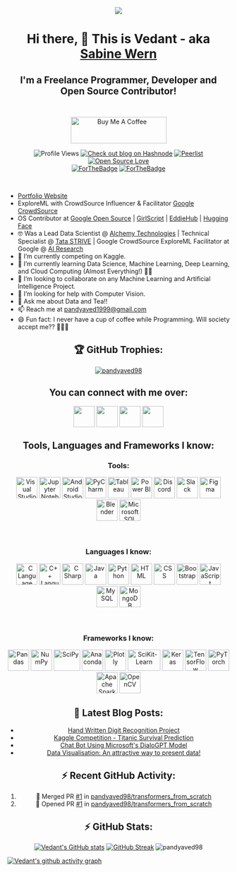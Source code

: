 <p align="center"><img src="https://user-images.githubusercontent.com/32775169/119956349-a356d380-bfbe-11eb-8831-59f46a2a9a14.png" /></p>
<div align="center">
  <h1><b>Hi there, 👋 This is Vedant - aka <a href="https://www.github.com/pandyaved98">Sabine Wern</a></b></h1>
  <h2><b>I'm a Freelance Programmer, Developer and Open Source Contributor!</b><h2>
</div>
    <br />
<div align="center">
<a href="https://www.buymeacoffee.com/pandyaved98" target="_blank"><img src="https://cdn.buymeacoffee.com/buttons/v2/default-yellow.png" alt="Buy Me A Coffee" style="height: 60px !important;width: 217px !important;" /></a>

![Profile Views](<https://komarev.com/ghpvc/?username=pandyaved98&label=Profile%20views&color=0e75b6&style=flat>)
[![Check out blog on Hashnode](https://img.shields.io/badge/Check%20blog-2962FF?logo=hashnode&logoColor=white)](https://hashnode.com/@sabinewern)
[![Peerlist](https://github-readme-badge.peerlist.io/api/vedantpandya)](https://peerlist.io/vedantpandya)
[![Open Source Love](https://badges.frapsoft.com/os/v2/open-source.svg?v=103)](https://github.com/pandyaved98)
<br />
[![ForTheBadge](https://forthebadge.com/images/badges/built-with-love.svg)](https://forthebadge.com)
[![ForTheBadge](https://forthebadge.com/images/badges/built-by-developers.svg)](https://forthebadge.com)
  
</div>
<br />

<div align="left">

- [Portfolio Website](https://pandyaved98.github.io/Vedant)
- ExploreML with CrowdSource Influencer & Facilitator [Google CrowdSource](https://crowdsource.google.com/about/)
- OS Contributor at [Google Open Source](https://opensource.google/) | [GirlScript](https://www.girlscript.tech/home) | [EddieHub](https://www.eddiehub.org/) | [Hugging Face](https://huggingface.co/)
- 🤓 Was a Lead Data Scientist @ [Alchemy Technologies](https://alchemytech.ca/) | Technical Specialist @ [Tata STRIVE](https://www.tatastrive.com) | Google CrowdSource ExploreML Facilitator at Google @ [AI Research](https://rsvp.withgoogle.com/events/explore-ml-with-crowdsource-workshops-on-air/facilitators)
- 🔭 I’m currently competing on Kaggle.
- 🌱 I’m currently learning Data Science, Machine Learning, Deep Learning, and Cloud Computing (Almost Everything!) 👨‍💻
- 👯 I’m looking to collaborate on any Machine Learning and Artificial Intelligence Project.
- 🤔 I’m looking for help with Computer Vision.
- 💬 Ask me about Data and Tea!!
- 📫 Reach me at [pandyaved1999@gmail.com](mailto:pandyaved1999@gmail.com)
- 😄 Fun fact: I never have a cup of coffee while Programming. Will society accept me?? 🤣🤣🤣

</div>

<div align="center">
<h2>🏆 GitHub Trophies:</h2>
  
<p align="center"><a href="https://github.com/ryo-ma/github-profile-trophy"><img align="center" src="https://github-profile-trophy.vercel.app/?username=pandyaved98" alt="pandyaved98" /></a></p>
      
</div>

<div align="center">
<h2 align="center"><b>You can connect with me over:</b></h2>

[<img align="center" height="48" width="48" target="blank" src="https://img.icons8.com/fluent/2x/twitter.png" style="color:#1DA1F2" />](https://www.twitter.com/MrVedPandya1)
[<img align="center" height="48" width="48" target="blank" src="https://img.icons8.com/fluent/2x/linkedin.png" style="color:#0A66C2" />](https://www.linkedin.com/in/vedant-pandya-662122135/)
[<img align="center" height="48" width="48" target="blank" src="https://img.icons8.com/bubbles/2x/github.png" style="color:#181717" />](https://www.github.com/pandyaved98)
[<img align="center" height="48" width="48" target="blank" src="https://img.icons8.com/color/2x/instagram-new.png" style="color:#E4405F" />](https://www.instagram.com/_sabine_wern_)
<br />
  </div>

<div align="center">
<h2 align="center"><b>Tools, Languages and Frameworks I know:</b></h2>
<h3 align="center"><b>Tools:</b></h3>
<img alt="Visual Studio Code" height="48" width="48" src="https://img.icons8.com/fluent/72/visual-studio-code-2019.png" />
<img alt="Jupyter Notebook" height="48" width="48" src="https://cdn.icon-icons.com/icons2/2699/PNG/128/jupyter_logo_icon_169452.png" />
<img alt="Android Studio" height="48" width="48" src="https://img.icons8.com/fluent/2x/android-os.png" />
<img alt="PyCharm" height="48" width="48" src="https://img.icons8.com/color/2x/pycharm.png" />
<img alt="Tableau" height="48" width="48" src="https://img.icons8.com/color/50/000000/tableau-software.png"/>
<img alt="Power BI" height="48" width="48" src="https://img.icons8.com/color/48/000000/power-bi.png"/>
<img alt="Discord" height="48" width="48" src="https://img.icons8.com/color/2x/discord-logo.png" />
<img alt="Slack" height="48" width="48" src="https://img.icons8.com/color/2x/slack-new.png" />
<img alt="Figma" height="48" width="48" src="https://img.icons8.com/color/2x/figma.png" />
<img alt="Blender" height="48" width="48" src="https://img.icons8.com/color/2x/blender-3d.png" />
<img alt="Microsoft SQL Server" height="48" width="48" src="https://img.icons8.com/color/2x/microsoft-sql-server.png" />

<br />
<br />
<br />


<h3 align="center"><b>Languages I know:</b></h3>
<img alt="C Language" height="48" width="48" src="https://img.icons8.com/color/2x/c-programming.png" />
<img alt="C++ Language" height="48" width="48" src="https://img.icons8.com/color/2x/c-plus-plus-logo.png" />
<img alt="C Sharp" height="48" width="48" src="https://img.icons8.com/color/2x/c-sharp-logo.png" />
<img alt="Java" height="48" width="48" src="https://img.icons8.com/color/2x/java-coffee-cup-logo.png" />
<img alt="Python" height="48" width="48" src="https://img.icons8.com/color/2x/python.png" />
<img alt="HTML" height="48" width="48" src="https://img.icons8.com/color/2x/html-5.png" />
<img alt="CSS" height="48" width="48" src="https://img.icons8.com/color/2x/css3.png" />
<img alt="Bootstrap" height="48" width="48" src="https://img.icons8.com/color/2x/bootstrap.png" />
<img alt="JavaScript" height="48" width="48" src="https://img.icons8.com/color/2x/javascript.png" />
<img alt="MySQL" height="48" width="48" src="https://img.icons8.com/fluent/2x/mysql-logo.png" />
<img alt="MongoDB" height="48" width="48" src="https://img.icons8.com/color/2x/mongodb.png" />

<br />
<br />
<br />

<h3 align="center"><b>Frameworks I know:</b></h3>

<img alt="Pandas" height="48" width="48" src="https://upload.wikimedia.org/wikipedia/commons/thumb/2/22/Pandas_mark.svg/135px-Pandas_mark.svg.png" />
<img alt="NumPy" height="48" width="48" src="https://www.vectorlogo.zone/logos/numpy/numpy-icon.svg" />
<img alt="SciPy" height="48" width="60" src="https://user-images.githubusercontent.com/32775169/119880661-196d2300-bf4a-11eb-821d-1ee9a0d29e03.png" />
<img alt="Anaconda" height="48" width="48" src="https://img.icons8.com/dusk/2x/anaconda.png" />
<img alt="Plotly" height="48" width="48" src="https://www.vectorlogo.zone/logos/plot_ly/plot_ly-icon.svg" />
<img alt="SciKit-Learn" height="48" width="74" src="https://github.com/scikit-learn/scikit-learn/blob/main/doc/logos/scikit-learn-logo-notext.png" />
<img alt="Keras" height="48" width="48" src="https://upload.wikimedia.org/wikipedia/commons/thumb/a/ae/Keras_logo.svg/120px-Keras_logo.svg.png" />
<img alt="TensorFlow" height="48" width="48" src="https://img.icons8.com/color/2x/tensorflow.png" />
<img alt="PyTorch" height="48" width="48" src="https://www.vectorlogo.zone/logos/pytorch/pytorch-icon.svg" />
<img alt="Apache Spark" height="48" width="48" src="https://www.vectorlogo.zone/logos/apache_spark/apache_spark-icon.svg" />
<img alt="OpenCV" height="48" width="48" src="https://pics.freeicons.io/uploads/icons/png/2084117441551941714-512.png" />

<br />
</div>
<h2 align="center"><b> 📕 Latest Blog Posts: </b></h2>
<div align="center">
  
<!-- BLOG-POST-LIST:START -->
- [Hand Written Digit Recognition Project](https://sabinewern.hashnode.dev/hand-written-digit-recognition-project)
- [Kaggle Competition - Titanic Survival Prediction](https://sabinewern.hashnode.dev/kaggle-competition-titanic-survival-prediction)
- [Chat Bot Using Microsoft&#39;s DialoGPT Model](https://sabinewern.hashnode.dev/chat-bot-using-microsofts-dialogpt-model)
- [Data Visualisation: An attractive way to present data!](https://sabinewern.hashnode.dev/data-visualisation-an-attractive-way-to-present-data)
<!-- BLOG-POST-LIST:END -->
 
<h2 align="center"><b> ⚡ Recent GitHub Activity: </b></h2>

<!--START_SECTION:activity-->
1. 🎉 Merged PR [#1](https://github.com/pandyaved98/transformers_from_scratch/pull/1) in [pandyaved98/transformers_from_scratch](https://github.com/pandyaved98/transformers_from_scratch)
2. 💪 Opened PR [#1](https://github.com/pandyaved98/transformers_from_scratch/pull/1) in [pandyaved98/transformers_from_scratch](https://github.com/pandyaved98/transformers_from_scratch)
<!--END_SECTION:activity-->

<h2 align="center"><b> ⚡ GitHub Stats: </b></h2>
    
[![Vedant's GitHub stats](https://github-readme-stats-sable-zeta.vercel.app/api?username=pandyaved98&theme=dark)](https://github.com/pandyaved98/github-readme-stats) [![GitHub Streak](https://github-readme-streak-stats.herokuapp.com?user=pandyaved98&theme=dark)](https://git.io/streak-stats) <img src="https://github-readme-stats.vercel.app/api/top-langs?username=pandyaved98&show_icons=true&locale=en&layout=compact&theme=dark" alt="pandyaved98" /> 
    </div>
[![Vedant's github activity graph](https://activity-graph.herokuapp.com/graph?username=pandyaved98&theme=react-dark)](https://github.com/pandyaved98)
